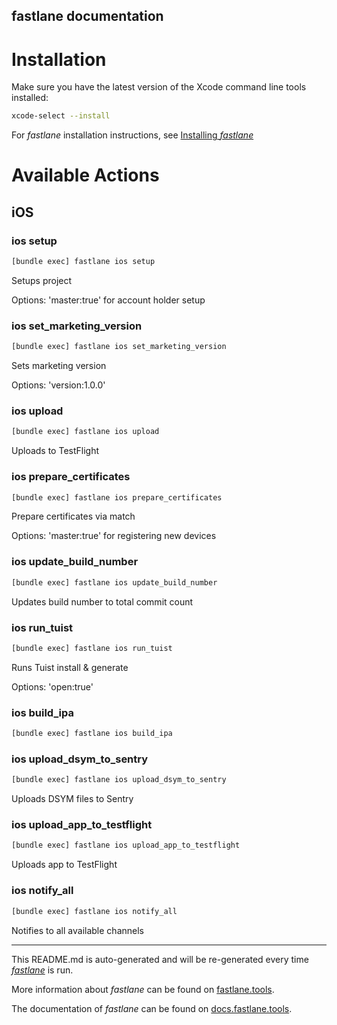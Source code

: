 fastlane documentation
----

# Installation

Make sure you have the latest version of the Xcode command line tools installed:

```sh
xcode-select --install
```

For _fastlane_ installation instructions, see [Installing _fastlane_](https://docs.fastlane.tools/#installing-fastlane)

# Available Actions

## iOS

### ios setup

```sh
[bundle exec] fastlane ios setup
```

Setups project

Options: 'master:true' for account holder setup

### ios set_marketing_version

```sh
[bundle exec] fastlane ios set_marketing_version
```

Sets marketing version

Options: 'version:1.0.0'

### ios upload

```sh
[bundle exec] fastlane ios upload
```

Uploads to TestFlight

### ios prepare_certificates

```sh
[bundle exec] fastlane ios prepare_certificates
```

Prepare certificates via match

Options: 'master:true' for registering new devices

### ios update_build_number

```sh
[bundle exec] fastlane ios update_build_number
```

Updates build number to total commit count

### ios run_tuist

```sh
[bundle exec] fastlane ios run_tuist
```

Runs Tuist install & generate

Options: 'open:true' 

### ios build_ipa

```sh
[bundle exec] fastlane ios build_ipa
```



### ios upload_dsym_to_sentry

```sh
[bundle exec] fastlane ios upload_dsym_to_sentry
```

Uploads DSYM files to Sentry

### ios upload_app_to_testflight

```sh
[bundle exec] fastlane ios upload_app_to_testflight
```

Uploads app to TestFlight

### ios notify_all

```sh
[bundle exec] fastlane ios notify_all
```

Notifies to all available channels

----

This README.md is auto-generated and will be re-generated every time [_fastlane_](https://fastlane.tools) is run.

More information about _fastlane_ can be found on [fastlane.tools](https://fastlane.tools).

The documentation of _fastlane_ can be found on [docs.fastlane.tools](https://docs.fastlane.tools).
